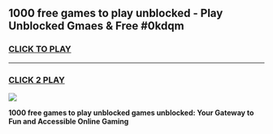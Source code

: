 
## 1000 free games to play unblocked - Play Unblocked Gmaes & Free #0kdqm
<h3>
<a href="https://news.freeplayer.one?title=1000_free_games_to_play_unblocked&ref=03M">CLICK TO PLAY</a></h3>
<hr>

<h3>
<a href="https://news.freeplayer.one?title=1000_free_games_to_play_unblocked&ref=03M">CLICK 2 PLAY</a>
  
</h3>

<a href="https://news.freeplayer.one?title=1000_free_games_to_play_unblocked&ref=03M"><img src="https://clearcache.store/games.png"></a>


**1000 free games to play unblocked games unblocked: Your Gateway to Fun and Accessible Online Gaming**
